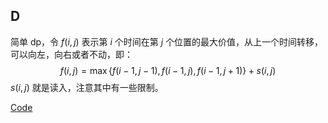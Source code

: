 ## D
简单 dp，令 $f(i,j)$ 表示第 $i$ 个时间在第 $j$ 个位置的最大价值，从上一个时间转移，可以向左，向右或者不动，即：
$$
f(i,j)=\max\{f(i-1,j-1),f(i-1,j),f(i-1,j+1)\}+s(i,j)
$$
$s(i,j)$ 就是读入，注意其中有一些限制。

[Code](https://atcoder.jp/contests/abc266/submissions/34441427 "Code")